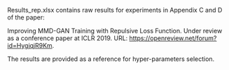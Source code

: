 Results_rep.xlsx contains raw results for experiments in Appendix C and D of the paper:

Improving MMD-GAN Training with Repulsive Loss Function. Under review as a conference paper at ICLR 2019. URL: https://openreview.net/forum?id=HygjqjR9Km.

The results are provided as a reference for hyper-parameters selection.
